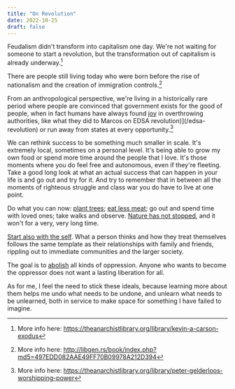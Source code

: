 ```yaml
---
title: "On Revolution"
date: 2022-10-25
draft: false
---
```


Feudalism didn't transform into capitalism one day.
We're not waiting for someone to start a revolution, but
the transformation out of capitalism is already underway.[^revolution]

[^revolution]: More info here: https://theanarchistlibrary.org/library/kevin-a-carson-exodus

There are people still living today
who were born before the rise of nationalism
and the creation of immigration controls.[^home]

[^home]: More info here: http://libgen.rs/book/index.php?md5=497EDD082AAE49FF70B09978A212D394

From an anthropological perspective,
we're living in a historically rare period
where people are convinced that government exists for the good of people,
when in fact humans have always found [joy](/joyful-militancy) in overthrowing authorities,
like what they did to Marcos on EDSA revolution)](/edsa-revolution)
or run away from states at every opportunity.[^power]

[^power]: More info here: https://theanarchistlibrary.org/library/peter-gelderloos-worshipping-power

We can rethink success to be something much smaller in scale.
It's extremely local, sometimes on a personal level.
It's being able to grow my own food
or spend more time around the people that I love.
It's those moments where you do feel free and autonomous,
even if they're fleeting.
Take a good long look at what an actual success
that can happen in your life is and go out and try for it.
And try to remember that in between all the moments
of righteous struggle and class war you do have to live at one point.

Do what you can now:
[plant trees](/social-ecology);
[eat less meat](/veganism);
go out and spend time with loved ones;
take walks and observe.
[Nature has not stopped](/solarpunk),
and it won't for a very, very long time.

[Start also with the self](/health).
What a person thinks and how they treat themselves
follows the same template as their relationships
with family and friends,
rippling out to immediate communities and the larger society.

The goal is to [abolish](/abolition) all kinds of oppression. Anyone who wants to
become the oppressor does not want a lasting liberation for all.

As for me, I feel the need to stick these ideals, because learning more
about them helps me undo what needs to be undone, and unlearn what needs
to be unlearned, both in service to make space for something I have
failed to imagine.

